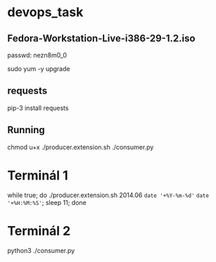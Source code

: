 # devops_task

Fedora-Workstation-Live-i386-29-1.2.iso
---------------------------------------
passwd: nezn8m0_0

sudo yum -y upgrade

requests
--------

pip-3 install requests

Running
-------

chmod u+x ./producer.extension.sh ./consumer.py

# Terminál 1
while true; do ./producer.extension.sh 2014.06 `date '+%Y-%m-%d'` `date '+%H:%M:%S'`; sleep 11; done

# Terminál 2
python3 ./consumer.py

